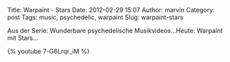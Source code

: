 Title: Warpaint - Stars
Date: 2012-02-29 15:07
Author: marvin
Category: post
Tags: music, psychedelic, warpaint
Slug: warpaint-stars

Aus der Serie: Wunderbare psychedelische Musikvideos...Heute: Warpaint
mit Stars...

{% youtube 7-G6Lrqr_iM %}

